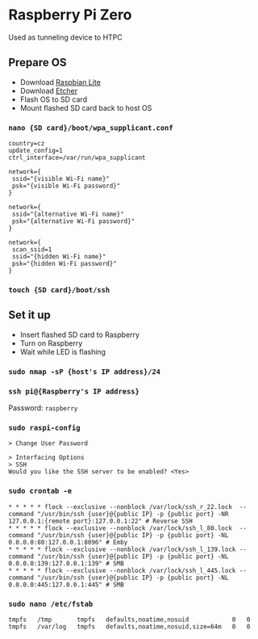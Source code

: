 # Raspberry Pi Zero

Used as tunneling device to HTPC



## Prepare OS

* Download [Raspbian Lite](https://www.raspberrypi.org/downloads/raspbian/)
* Download [Etcher](https://etcher.io/)
* Flash OS to SD card
* Mount flashed SD card back to host OS


### `nano {SD card}/boot/wpa_supplicant.conf`

```
country=cz
update_config=1
ctrl_interface=/var/run/wpa_supplicant

network={
 ssid="{visible Wi-Fi name}"
 psk="{visible Wi-Fi password}"
}

network={
 ssid="{alternative Wi-Fi name}"
 psk="{alternative Wi-Fi password}"
}

network={
 scan_ssid=1
 ssid="{hidden Wi-Fi name}"
 psk="{hidden Wi-Fi password}"
}
```


### `touch {SD card}/boot/ssh`



## Set it up

* Insert flashed SD card to Raspberry
* Turn on Raspberry
* Wait while LED is flashing


### `sudo nmap -sP {host's IP address}/24`


### `ssh pi@{Raspberry's IP address}`

Password: `raspberry`


### `sudo raspi-config`

```
> Change User Password
```

```
> Interfacing Options
> SSH
Would you like the SSH server to be enabled? <Yes>
```


### `sudo crontab -e`

```
* * * * * flock --exclusive --nonblock /var/lock/ssh_r_22.lock  --command "/usr/bin/ssh {user}@{public IP} -p {public port} -NR 127.0.0.1:{remote port}:127.0.0.1:22" # Reverse SSH
* * * * * flock --exclusive --nonblock /var/lock/ssh_l_80.lock  --command "/usr/bin/ssh {user}@{public IP} -p {public port} -NL 0.0.0.0:80:127.0.0.1:8096" # Emby
* * * * * flock --exclusive --nonblock /var/lock/ssh_l_139.lock --command "/usr/bin/ssh {user}@{public IP} -p {public port} -NL 0.0.0.0:139:127.0.0.1:139" # SMB
* * * * * flock --exclusive --nonblock /var/lock/ssh_l_445.lock --command "/usr/bin/ssh {user}@{public IP} -p {public port} -NL 0.0.0.0:445:127.0.0.1:445" # SMB
```


### `sudo nano /etc/fstab`

```
tmpfs   /tmp       tmpfs   defaults,noatime,nosuid            0   0
tmpfs   /var/log   tmpfs   defaults,noatime,nosuid,size=64m   0   0
```
